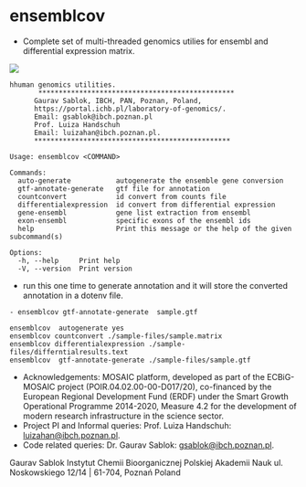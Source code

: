 # ensemblcov

- Complete set of multi-threaded genomics utilies for ensembl and differential expression matrix.

![](https://github.com/IBCHgenomic/eVaiutilities/blob/main/logo.png)

```
hhuman genomics utilities.
       ************************************************
      Gaurav Sablok, IBCH, PAN, Poznan, Poland,
      https://portal.ichb.pl/laboratory-of-genomics/.
      Email: gsablok@ibch.poznan.pl
      Prof. Luiza Handschuh
      Email: luizahan@ibch.poznan.pl.
      ************************************************

Usage: ensemblcov <COMMAND>

Commands:
  auto-generate           autogenerate the ensemble gene conversion
  gtf-annotate-generate   gtf file for annotation
  countconvert            id convert from counts file
  differentialexpression  id convert from differential expression
  gene-ensembl            gene list extraction from ensembl
  exon-ensembl            specific exons of the ensembl ids
  help                    Print this message or the help of the given subcommand(s)

Options:
  -h, --help     Print help
  -V, --version  Print version
```

- run this one time to generate annotation and it will store the converted annotation in a dotenv file.

```
- ensemblcov gtf-annotate-generate  sample.gtf
```

```
ensemblcov  autogenerate yes
ensemblcov countconvert ./sample-files/sample.matrix
ensemblcov differentialexpression ./sample-files/differntialresults.text
ensemblcov  gtf-annotate-generate ./sample-files/sample.gtf
```
- Acknowledgements: MOSAIC platform, developed as part of the ECBiG-MOSAIC project (POIR.04.02.00-00-D017/20), co-financed by the European Regional Development Fund (ERDF) under the Smart Growth Operational Programme 2014-2020, Measure 4.2 for the development of modern research infrastructure in the science sector.
- Project PI and Informal queries: Prof. Luiza Handschuh: luizahan@ibch.poznan.pl.
- Code related queries: Dr. Gaurav Sablok: gsablok@ibch.poznan.pl.

Gaurav Sablok Instytut Chemii Bioorganicznej Polskiej Akademii Nauk ul. Noskowskiego 12/14 | 61-704, Poznań Poland
